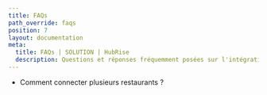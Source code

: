 ```yaml
---
title: FAQs
path_override: faqs
position: 7
layout: documentation
meta:
  title: FAQs | SOLUTION | HubRise
  description: Questions et réponses fréquemment posées sur l'intégration de SOLUTION avec HubRise.
---
```


- <Link to="/apps/SOLUTION/faqs/connecter-plusieurs-restaurants/">Comment connecter plusieurs restaurants&nbsp;?</Link>
